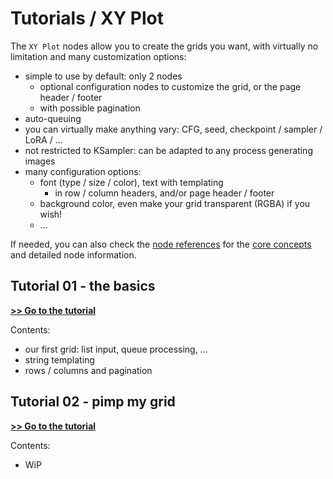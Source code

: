 # Tutorials / XY Plot

The `XY Plot` nodes allow you to create the grids you want, with virtually no limitation and many customization options:

- simple to use by default: only 2 nodes
  - optional configuration nodes to customize the grid, or the page header / footer
  - with possible pagination
- auto-queuing
- you can virtually make anything vary: CFG, seed, checkpoint / sampler / LoRA / ...
- not restricted to KSampler: can be adapted to any process generating images
- many configuration options:
  - font (type / size / color), text with templating
    - in row / column headers, and/or page header / footer
  - background color, even make your grid transparent (RGBA) if you wish!
  - ...

If needed, you can also check the [node references](../../node%20reference/xy%20plot/) for the [core concepts](../../node%20reference/xy%20plot/00%20-%20core%20concepts.md) and detailed node information.

## Tutorial 01 - the basics

**[>> Go to the tutorial](./01%20-%20the%20basics/)**

Contents:

- our first grid: list input, queue processing, ...
- string templating
- rows / columns and pagination

## Tutorial 02 - pimp my grid

**[>> Go to the tutorial](./02%20-%20pimp%20my%20grid/)**

Contents:

- WiP
